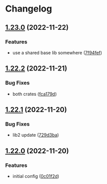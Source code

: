 # Changelog

## [1.23.0](https://github.com/janella/gh-actions-test/compare/lib-2-v1.22.2...lib-2-v1.23.0) (2022-11-22)


### Features

* use a shared base lib somewhere ([7f94fef](https://github.com/janella/gh-actions-test/commit/7f94fef042cb30000373cd313a68ea7acbff0eb6))

## [1.22.2](https://github.com/janella/gh-actions-test/compare/lib-2-v1.22.1...lib-2-v1.22.2) (2022-11-21)


### Bug Fixes

* both crates ([fca179d](https://github.com/janella/gh-actions-test/commit/fca179d98b0fff8296d3f171ee75a2845dfa01e1))

## [1.22.1](https://github.com/janella/gh-actions-test/compare/lib-2-v1.22.0...lib-2-v1.22.1) (2022-11-20)


### Bug Fixes

* lib2 update ([729d3ba](https://github.com/janella/gh-actions-test/commit/729d3ba233e4a4cb9e829f13691a24880b4a96a1))

## [1.22.0](https://github.com/janella/gh-actions-test/compare/lib-2-v1.21.0...lib-2-v1.22.0) (2022-11-20)


### Features

* initial config ([0c01f2d](https://github.com/janella/gh-actions-test/commit/0c01f2d9f85c11edd3d882aca3a5fb827aa7bcf5))
